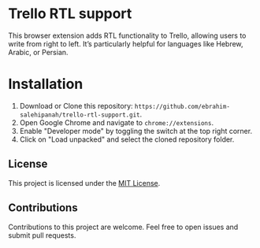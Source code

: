
# Trello RTL support

This browser extension adds RTL functionality to Trello, allowing users to write from right to left. It’s particularly helpful for languages like Hebrew, Arabic, or Persian.

# Installation

1. Download or Clone this repository: `https://github.com/ebrahim-salehipanah/trello-rtl-support.git`.
2. Open Google Chrome and navigate to `chrome://extensions`.
3. Enable "Developer mode" by toggling the switch at the top right corner.
4. Click on "Load unpacked" and select the cloned repository folder.

## License

This project is licensed under the [MIT License](LICENSE).

## Contributions

Contributions to this project are welcome. Feel free to open issues and submit pull requests.